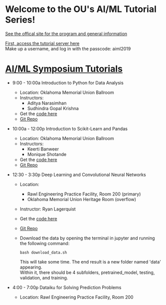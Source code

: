 # Welcome to the OU's AI/ML Tutorial Series!

[See the offical site for the program and general information](http://www.ou.edu/coe/ai-ml)

[First, access the tutorial server here](ai-ml.cs.ou.edu)  
Make up a username, and log in with the passcode: aiml2019


# [AI/ML Symposium Tutorials](https://github.com/MomoSho/aiml2019_tutorial_setup/blob/master/OPEN_ME.md)
* 9:00 - 10:00a Introduction to Python for Data Analysis
  + Location: Oklahoma Memorial Union Ballroom
  + Instructors: 
      - Aditya Narasimhan
      - Sudhindra Gopal Krishna
  + Get the [code here](http://bit.ly/aimlpython)
  + [Git Repo](https://github.com/sudhigopal/AI-ML-Symposium.git)
  
* 10:00a - 12:00p Introduction to Scikit-Learn and Pandas
  + Location: Oklahoma Memorial Union Ballroom
  + Instructors: 
      - Keerti Banweer
      - Monique Shotande
  + Get the [code here]( )
  + [Git Repo]( )
  
* 12:30 - 3:30p Deep Learning and Convolutional Neural Networks
  + Location:
      - Rawl Engineering Practice Facility, Room 200 (primary)
      - Oklahoma Memorial Union Heritage Room (overflow)
  + Instructor: Ryan Lagerquist
  + Get the [code here](http://35.202.19.212/hub/user-redirect/git-pull?repo=https%3A%2F%2Fgithub.com%2Fthunderhoser%2Faiml_symposium&urlpath=lab%2Ftree%2Faiml_symposium%2Faiml_symposium%2Faiml_symposium.ipynb&branch=2019_branch)
  + [Git Repo](https://github.com/thunderhoser/aiml_symposium/blob/master/aiml_symposium/aiml_symposium.ipynb)
  
  + Download the data by opening the terminal in jupyter and running the following command:
    ```
    bash download_data.sh
    ```
    This will take some time. The end result is a new folder named 'data' appearing.  
    Within it, there should be 4 subfolders, pretrained_model, testing, validation, and training.

* 4:00 - 7:00p Dataiku for Solving Prediction Problems
  + Location: Rawl Engineering Practice Facility, Room 200
